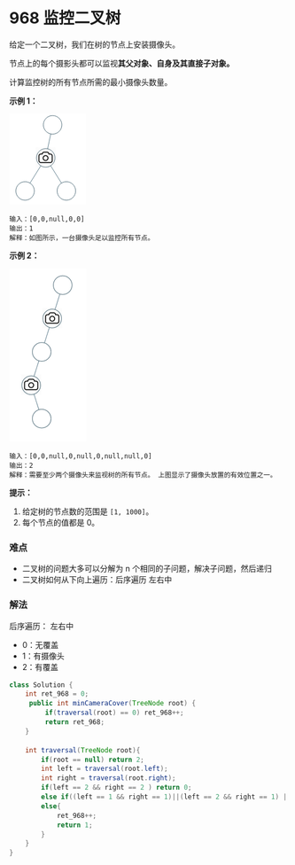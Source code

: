 # 968 监控二叉树

给定一个二叉树，我们在树的节点上安装摄像头。

节点上的每个摄影头都可以监视**其父对象、自身及其直接子对象。**

计算监控树的所有节点所需的最小摄像头数量。

 

**示例 1：**

![img](https://raw.githubusercontent.com/Quinlan7/pic_cloud/main/img/202402231318133.png)

```
输入：[0,0,null,0,0]
输出：1
解释：如图所示，一台摄像头足以监控所有节点。
```

**示例 2：**

![img](https://raw.githubusercontent.com/Quinlan7/pic_cloud/main/img/202402231318144.png)

```
输入：[0,0,null,0,null,0,null,null,0]
输出：2
解释：需要至少两个摄像头来监视树的所有节点。 上图显示了摄像头放置的有效位置之一。
```


**提示：**

1. 给定树的节点数的范围是 `[1, 1000]`。
2. 每个节点的值都是 0。

### 难点

+ 二叉树的问题大多可以分解为 n 个相同的子问题，解决子问题，然后递归
+ 二叉树如何从下向上遍历：后序遍历    左右中



### 解法


 后序遍历： 左右中

 * 0：无覆盖
 * 1：有摄像头
 * 2：有覆盖


```java
class Solution {
    int ret_968 = 0;
     public int minCameraCover(TreeNode root) {
         if(traversal(root) == 0) ret_968++;
         return ret_968;
    }

    int traversal(TreeNode root){
        if(root == null) return 2;
        int left = traversal(root.left);
        int right = traversal(root.right);
        if(left == 2 && right == 2 ) return 0;
        else if((left == 1 && right == 1)||(left == 2 && right == 1) ||(left == 1 && right == 2)) return 2;
        else{
            ret_968++;
            return 1;
        }
    }
}
```

